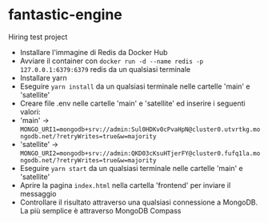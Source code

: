 # fantastic-engine
Hiring test project

- Installare l'immagine di Redis da Docker Hub
- Avviare il container con `docker run -d --name redis -p 127.0.0.1:6379:6379` redis da un qualsiasi terminale
- Installare yarn
- Eseguire `yarn install` da un qualsiasi terminale nelle cartelle 'main' e 'satellite'
- Creare file .env nelle cartelle 'main' e 'satellite' ed inserire i seguenti valori:
- 'main' -> `MONGO_URI1=mongodb+srv://admin:Sul0HDKv0cPvaHpN@cluster0.utvrtkg.mongodb.net/?retryWrites=true&w=majority`
- 'satellite' -> `MONGO_URI2=mongodb+srv://admin:QKD03cKsuHTjerFY@cluster0.fufq1la.mongodb.net/?retryWrites=true&w=majority`
- Eseguire `yarn start` da un qualsiasi terminale nelle cartelle 'main' e 'satellite'
- Aprire la pagina `index.html` nella cartella 'frontend' per inviare il messaggio
- Controllare il risultato attraverso una qualsiasi connessione a MongoDB. La più semplice è attraverso MongoDB Compass
